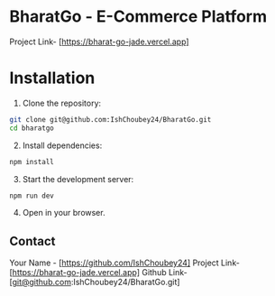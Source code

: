 # BharatGo - E-Commerce Platform

Project Link- [https://bharat-go-jade.vercel.app]

# Installation

1. Clone the repository:
```bash
git clone git@github.com:IshChoubey24/BharatGo.git
cd bharatgo
```

2. Install dependencies:
```bash
npm install
```

3. Start the development server:
```bash
npm run dev
```

4. Open in your browser.


## Contact

Your Name - [https://github.com/IshChoubey24]
Project Link- [https://bharat-go-jade.vercel.app]
Github Link- [git@github.com:IshChoubey24/BharatGo.git]
